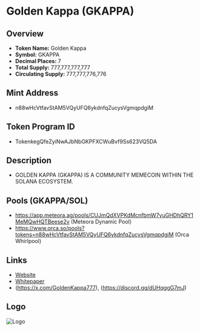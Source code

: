 # Golden Kappa (GKAPPA)

## Overview
- **Token Name:** Golden Kappa
- **Symbol:** GKAPPA
- **Decimal Places:** 7
- **Total Supply:** 777,777,777,777 
- **Circulating Supply:** 777,777,776,776 

## Mint Address
- n88wHcVtfavStAM5VQyUFQ6ykdnfqZucysVgmqpdgiM

## Token Program ID
- TokenkegQfeZyiNwAJbNbGKPFXCWuBvf9Ss623VQ5DA


## Description
- GOLDEN KAPPA (GKAPPA) IS A COMMUNITY MEMECOIN WITHIN THE SOLANA ECOSYSTEM.

## Pools (GKAPPA/SOL)
- https://app.meteora.ag/pools/CUJmQdXVPKdMcnfbmW7yuGHDhQRY1MeMQwHQTBeese2v (Meteora Dynamic Pool)
- https://www.orca.so/pools?tokens=n88wHcVtfavStAM5VQyUFQ6ykdnfqZucysVgmqpdgiM (Orca Whirlpool)


## Links
- [Website](https://gkappa.org/)
- [Whitepaper](https://gkappa.org/wp-content/uploads/2024/07/WHITEPAPER_GKAPPA.pdf)
- (https://x.com/GoldenKappa777), (https://discord.gg/dUHqggG7mJ)

## Logo
![Logo](https://gateway.pinata.cloud/ipfs/QmbgDgsdWnfnjamFqYrjRKhuJ1XjS3rKf9reYT6oXrS6KY)
